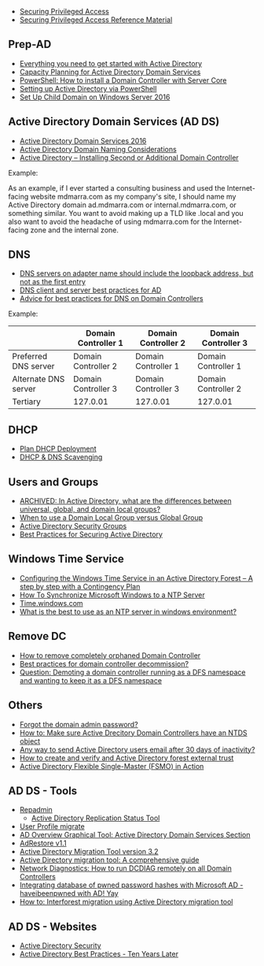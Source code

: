    - [Securing Privileged Access](https://docs.microsoft.com/en-us/windows-server/identity/securing-privileged-access/securing-privileged-access)
   - [Securing Privileged Access Reference Material](https://docs.microsoft.com/en-us/windows-server/identity/securing-privileged-access/securing-privileged-access-reference-material)

## Prep-AD
* [Everything you need to get started with Active Directory](https://blogs.technet.microsoft.com/ashleymcglone/2012/01/03/everything-you-need-to-get-started-with-active-directory/)
* [Capacity Planning for Active Directory Domain Services](https://social.technet.microsoft.com/wiki/contents/articles/14355.capacity-planning-for-active-directory-domain-services.aspx)
* [PowerShell: How to install a Domain Controller with Server Core](https://sid-500.com/2017/07/01/powershell-how-to-install-a-domain-controller-with-server-core/)
* [Setting up Active Directory via PowerShell](https://blogs.technet.microsoft.com/uktechnet/2016/06/08/setting-up-active-directory-via-powershell/)
* [Set Up Child Domain on Windows Server 2016](http://www.itprotoday.com/windows-8/set-child-domain-windows-server-2016)

## Active Directory Domain Services (AD DS)
* [Active Directory Domain Services 2016](https://docs.microsoft.com/en-us/windows-server/identity/ad-ds/active-directory-domain-services)
* [Active Directory Domain Naming Considerations](https://social.technet.microsoft.com/wiki/contents/articles/17974.active-directory-domain-naming-considerations.aspx)
* [Active Directory – Installing Second or Additional Domain Controller](https://harmikbatth.com/2017/04/25/active-directory-installing-second-or-additional-domain-controller/)

Example:

As an example, if I ever started a consulting business and used the Internet-facing website mdmarra.com as my company's site, I should name my Active Directory domain ad.mdmarra.com or internal.mdmarra.com, or something similar. You want to avoid making up a TLD like .local and you also want to avoid the headache of using mdmarra.com for the Internet-facing zone and the internal zone.

## DNS
* [DNS servers on adapter name should include the loopback address, but not as the first entry](https://docs.microsoft.com/en-us/previous-versions/windows/it-pro/windows-server-2008-R2-and-2008/ff807362(v=ws.10))
* [DNS client and server best practices for AD](https://blogs.technet.microsoft.com/askds/2010/07/17/friday-mail-sack-saturday-edition/#dnsbest)
* [Advice for best practices for DNS on Domain Controllers](https://www.reddit.com/r/sysadmin/comments/8l28bl/advice_for_best_practices_for_dns_on_domain/)

Example:

|                      | Domain Controller 1 | Domain Controller 2 | Domain Controller 3 |
|----------------------|---------------------|---------------------|---------------------|
| Preferred DNS server | Domain Controller 2 | Domain Controller 1 | Domain Controller 1 |
| Alternate DNS server | Domain Controller 3 | Domain Controller 3 | Domain Controller 2 |
| Tertiary             |       127.0.01      |       127.0.01      |       127.0.01      |

## DHCP
* [Plan DHCP Deployment](https://docs.microsoft.com/en-us/windows-server/networking/technologies/dhcp/dhcp-deploy-wps#bkmk_plan)
* [DHCP & DNS Scavenging](https://www.reddit.com/r/sysadmin/comments/8biwvg/dhcp_dns_scavenging/)

## Users and Groups
* [ARCHIVED: In Active Directory, what are the differences between universal, global, and domain local groups?](https://kb.iu.edu/d/ahrl)
* [When to use a Domain Local Group versus Global Group](https://community.spiceworks.com/topic/306028-when-to-use-a-domain-local-group-versus-global-group)
* [Active Directory Security Groups](https://docs.microsoft.com/en-us/windows/security/identity-protection/access-control/active-directory-security-groups)
* [Best Practices for Securing Active Directory](https://docs.microsoft.com/en-us/windows-server/identity/ad-ds/plan/security-best-practices/best-practices-for-securing-active-directory)

## Windows Time Service
* [Configuring the Windows Time Service in an Active Directory Forest – A step by step with a Contingency Plan](https://blogs.msmvps.com/acefekay/2014/04/26/configuring-the-windows-time-service/)
* [How To Synchronize Microsoft Windows to a NTP Server](https://timetoolsltd.com/time-sync/how-to-synchronize-microsoft-windows-to-a-ntp-server/)
* [Time.windows.com](https://www.reddit.com/r/sysadmin/comments/8qcsyt/timewindowscom/)
* [What is the best to use as an NTP server in windows environment?](https://www.reddit.com/r/sysadmin/comments/8gh6h6/what_is_the_best_to_use_as_an_ntp_server_in/)

## Remove DC
* [How to remove completely orphaned Domain Controller](https://support.microsoft.com/en-ca/help/555846)
* [Best practices for domain controller decommission?](https://www.reddit.com/r/sysadmin/comments/8n8owx/best_practices_for_domain_controller_decommission/)
* [Question: Demoting a domain controller running as a DFS namespace and wanting to keep it as a DFS namespace](https://www.reddit.com/r/sysadmin/comments/8juixh/question_demoting_a_domain_controller_running_as/)

## Others
* [Forgot the domain admin password?](https://4sysops.com/archives/forgot-the-domain-admin-password/)
* [How to: Make sure Active Drecitory Domain Controllers have an NTDS object](http://techgenix.com/domain-controllers-ntds-object/)
* [Any way to send Active Directory users email after 30 days of inactivity?](https://www.reddit.com/r/sysadmin/comments/8fujc1/any_way_to_send_active_directory_users_email/)
* [How to create and verify and Active Directory forest external trust](http://techgenix.com/active-directory-forest-external-trust/)
* [Active Directory Flexible Single-Master (FSMO) in Action](https://sid-500.com/2017/11/19/active-directory-flexible-single-master-fsmo-in-action/)

## AD DS - Tools 
* [Repadmin](http://techgenix.com/repadmin-tool/)
   * [Active Directory Replication Status Tool](https://www.microsoft.com/en-us/download/details.aspx?id=30005)
* [User Profile migrate](https://www.forensit.com/domain-migration.html)
* [AD Overview Graphical Tool: Active Directory Domain Services Section](https://sid-500.com/2018/03/25/active-directory-domain-services-section-tool-for-active-directory-administrators/)
* [AdRestore v1.1](https://docs.microsoft.com/en-us/sysinternals/downloads/adrestore)
* [Active Directory Migration Tool version 3.2](https://www.microsoft.com/en-us/download/details.aspx?id=56570)
* [Active Directory migration tool: A comprehensive guide](http://techgenix.com/active-directory-migration-tool/)
* [Network Diagnostics: How to run DCDIAG remotely on all Domain Controllers](http://techgenix.com/run-dcdiag-remotely-powershell/)
* [Integrating database of pwned password hashes with Microsoft AD - haveibeenpwned with AD! Yay](https://www.reddit.com/r/sysadmin/comments/8bod2o/integrating_database_of_pwned_password_hashes/)
* [How to: Interforest migration using Active Directory migration tool](http://techgenix.com/interforest-migration/)


## AD DS - Websites
* [Active Directory Security](https://adsecurity.org/)
* [Active Directory Best Practices - Ten Years Later](https://www.youtube.com/watch?v=_Q-rLcBKJaw)
